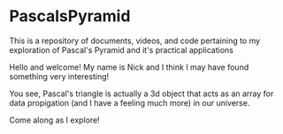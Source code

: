 # PascalsPyramid
This is a repository of documents, videos, and code pertaining to my exploration of Pascal's Pyramid and it's practical applications


Hello and welcome! My name is Nick and I think I may have found something very interesting!

You see, Pascal's triangle is actually a 3d object that acts as an array for data propigation (and I have a feeling much more) in our universe.

Come along as I explore!
